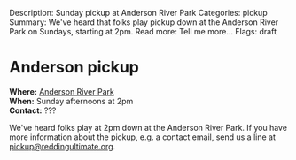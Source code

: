 Description: Sunday pickup at Anderson River Park
Categories: pickup
Summary: We've heard that folks play pickup down at the Anderson River Park on Sundays, starting at 2pm.
Read more: Tell me more...
Flags: draft

# Anderson pickup

**Where:** [Anderson River Park][anderson river park]  
**When:** Sunday afternoons at 2pm  
**Contact:** ???

We've heard folks play at 2pm down at the Anderson River Park. If you
have more information about the pickup, e.g. a contact email, send us
a line at <pickup@reddingultimate.org>.

[anderson river park]: /places/anderson-river-park
